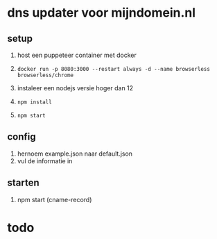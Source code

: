 # dns updater voor mijndomein.nl

## setup
1. host een puppeteer container met docker

2. ``` docker run -p 8080:3000 --restart always -d --name browserless browserless/chrome ```

3. instaleer een nodejs versie hoger dan 12
4. ```npm install```
5. ```npm start```


## config 

1. hernoem example.json naar default.json
2. vul de informatie in

## starten
1. npm start (cname-record)

# todo